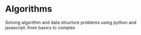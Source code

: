 # Algorithms
Solving algorithm and data structure problems using python and javascript..from basics to complex
